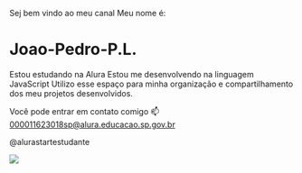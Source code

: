 Sej bem vindo ao meu canal
Meu nome é:

# Joao-Pedro-P.L.

Estou estudando na Alura
Estou me desenvolvendo na linguagem JavaScript
Utilizo esse espaço para minha organização e compartilhamento dos meu projetos desenvolvidos.

Você pode entrar em contato comigo 📫
000011623018sp@alura.educacao.sp.gov.br

@alurastartestudante

![](link)

